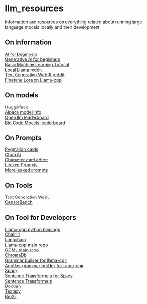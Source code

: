 # llm_resources
Information and resources on everything related about running large language models locally and their development

## On Information
[AI for Beginners](https://github.com/microsoft/ai-for-beginners)</BR>
[Generative AI for beginners](https://github.com/microsoft/generative-ai-for-beginners)</BR>
[Basic Machine Learning Tutorial](https://github.com/microsoft/ML-For-Beginners)</BR>
[Local Llama reddit](https://www.reddit.com/r/LocalLLaMA/)</BR>
[Text Generation WebUI reddit](https://www.reddit.com/r/Oobabooga/)</BR>
[Finetune Lora on Llama-cpp](https://rentry.org/cpu-lora)</BR>

## On models
[Hugginface](https://huggingface.co/)</BR>
[Alpaca model info](https://docs.alpacaml.com/home/welcome)</BR>
[Open llm leaderboard](https://huggingface.co/spaces/HuggingFaceH4/open_llm_leaderboard)</BR>
[Big Code Models leaderboard](https://huggingface.co/spaces/bigcode/bigcode-models-leaderboard)</BR>

## On Prompts
[Pygmalion cards](https://booru.plus/+pygmalion)</BR>
[Chub Ai](https://www.chub.ai/)</BR>
[Character card editor](https://zoltanai.github.io/character-editor/)</BR>
[Leaked Prompts](https://github.com/linexjlin/GPTs)</BR>
[More leaked prompts](https://github.com/LouisShark/chatgpt_system_prompt)</BR>

## On Tools
[Text Generation Webui](https://github.com/oobabooga/text-generation-webui)</BR>
[CensorBench](https://codeberg.org/jts2323/censorbench)</BR>

## On Tool for Developers
[Llama-cpp python bindings](https://github.com/abetlen/llama-cpp-python)</BR>
[Chainlit](https://github.com/Chainlit/chainlit)</BR>
[Langchain](https://github.com/langchain-ai/langchain)</BR>
[Llama-cpp main repo](https://github.com/ggerganov/llama.cpp)</BR>
[GGML main repo](https://github.com/ggerganov/ggml)</BR>
[ChromaDb](https://github.com/chroma-core/chroma)</BR>
[Grammar builder for llama-cpp](https://github.com/IntrinsicLabsAI/grammar-builder)</BR>
[Another grammar builder for llama-cpp](https://github.com/adrienbrault/json-schema-to-gbnf)</BR>
[Spacy](https://github.com/explosion/spaCy)</BR>
[Sentence Transformers for Spacy](https://github.com/explosion/spacy-transformers)</BR>
[Sentence Transformers](https://github.com/UKPLab/sentence-transformers)</BR>
[Doctran](https://github.com/psychic-api/doctran)</BR>
[Textacy](https://github.com/chartbeat-labs/textacy)</BR>
[Bm25](https://github.com/dorianbrown/rank_bm25)</BR>
